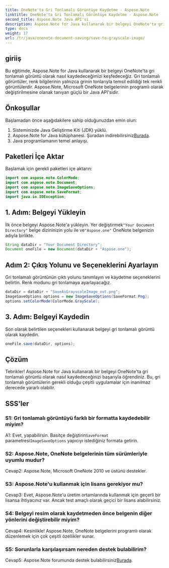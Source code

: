 ```yaml
---
title: OneNote'ta Gri Tonlamalı Görüntüye Kaydetme - Aspose.Note
linktitle: OneNote'ta Gri Tonlamalı Görüntüye Kaydetme - Aspose.Note
second_title: Aspose.Note Java API'si
description: Aspose.Note for Java kullanarak bir belgeyi OneNote'ta gri tonlamalı görüntü olarak nasıl kaydedeceğinizi öğrenin. Microsoft OneNote belgelerini program aracılığıyla kolayca yönetin.
type: docs
weight: 17
url: /tr/java/onenote-document-saving/save-to-grayscale-image/
---
```

## giriiş

Bu eğitimde, Aspose.Note for Java kullanarak bir belgeyi OneNote'ta gri tonlamalı görüntü olarak nasıl kaydedeceğimizi keşfedeceğiz. Gri tonlamalı görüntüler, renk bilgilerinin yalnızca grinin tonlarıyla temsil edildiği tek renkli görüntülerdir. Aspose.Note, Microsoft OneNote belgelerinin programlı olarak değiştirilmesine olanak tanıyan güçlü bir Java API'sidir.

## Önkoşullar

Başlamadan önce aşağıdakilere sahip olduğunuzdan emin olun:

1. Sisteminizde Java Geliştirme Kiti (JDK) yüklü.
2.  Aspose.Note for Java kütüphanesi. Şuradan indirebilirsiniz[Burada](https://releases.aspose.com/note/java/).
3. Java programlamanın temel anlayışı.

## Paketleri İçe Aktar

Başlamak için gerekli paketleri içe aktarın:

```java
import com.aspose.note.ColorMode;
import com.aspose.note.Document;
import com.aspose.note.ImageSaveOptions;
import com.aspose.note.SaveFormat;
import java.io.IOException;
```

## 1. Adım: Belgeyi Yükleyin

 İlk önce belgeyi Aspose.Note'a yükleyin. Yer değiştirmek`"Your Document Directory"` belge dizininizin yolu ile ve`"Aspose.one"` OneNote belgenizin adıyla birlikte.

```java
String dataDir = "Your Document Directory";
Document oneFile = new Document(dataDir + "Aspose.one");
```

## Adım 2: Çıkış Yolunu ve Seçeneklerini Ayarlayın

Gri tonlamalı görüntünün çıktı yolunu tanımlayın ve kaydetme seçeneklerini belirtin. Renk modunu gri tonlamaya ayarlayacağız.

```java
dataDir = dataDir + "SaveAsGrayscaleImage_out.png";
ImageSaveOptions options = new ImageSaveOptions(SaveFormat.Png);
options.setColorMode(ColorMode.GrayScale);
```

## 3. Adım: Belgeyi Kaydedin

Son olarak belirtilen seçenekleri kullanarak belgeyi gri tonlamalı görüntü olarak kaydedin.

```java
oneFile.save(dataDir, options);
```

## Çözüm

Tebrikler! Aspose.Note for Java kullanarak bir belgeyi OneNote'ta gri tonlamalı görüntü olarak nasıl kaydedeceğinizi başarıyla öğrendiniz. Bu, gri tonlamalı görüntülerin gerekli olduğu çeşitli uygulamalar için inanılmaz derecede yararlı olabilir.

## SSS'ler

### S1: Gri tonlamalı görüntüyü farklı bir formatta kaydedebilir miyim?

 A1: Evet, yapabilirsin. Basitçe değiştirin`SaveFormat` parametresi`ImageSaveOptions` yapıcıyı istediğiniz formata getirin.

### S2: Aspose.Note, OneNote belgelerinin tüm sürümleriyle uyumlu mudur?

Cevap2: Aspose.Note, Microsoft OneNote 2010 ve üstünü destekler.

### S3: Aspose.Note'u kullanmak için lisans gerekiyor mu?

Cevap3: Evet, Aspose.Note'u üretim ortamlarında kullanmak için geçerli bir lisansa ihtiyacınız var. Ancak test amaçlı olarak geçici bir lisans alabilirsiniz.

### S4: Belgeyi resim olarak kaydetmeden önce belgenin diğer yönlerini değiştirebilir miyim?

Cevap4: Kesinlikle! Aspose.Note, OneNote belgelerini programlı olarak düzenlemek için çok çeşitli özellikler sunar.

### S5: Sorunlarla karşılaşırsam nereden destek bulabilirim?

Cevap5: Aspose.Note forumunda destek bulabilirsiniz[Burada](https://forum.aspose.com/c/note/28).